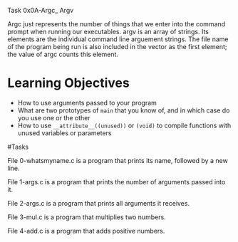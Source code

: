Task 0x0A-Argc_ Argv

Argc just represents the number of things that we enter into the command prompt when running our executables.
argv is an array of strings. Its elements are the individual command line arguement strings. The file name of the program being run is also included in the vector as the first element; the value of argc counts this element.

# Learning Objectives

* How to use arguments passed to your program
* What are two prototypes of `main` that you know of, and in which case do you use one or the other
* How to use `__attribute__((unused))` or `(void)` to compile functions with unused variables or parameters

#Tasks

File 0-whatsmyname.c is a program that prints its name, followed by a new line.

File 1-args.c is a program that prints the number of arguments passed into it.

File 2-args.c is a program that prints all arguments it receives.

File 3-mul.c is a program that multiplies two numbers.

File 4-add.c is a program that adds positive numbers.
